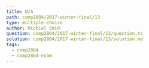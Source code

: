 ```yaml
---
title: N/A
path: comp2804/2017-winter-final/13
type: multiple-choice
author: Michiel Smid
question: comp2804/2017-winter-final/13/question.ts
solution: comp2804/2017-winter-final/13/solution.md
tags:
  - comp2804
  - comp2804-exam
---
```

